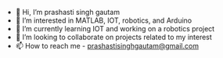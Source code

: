 - 👋 Hi, I’m prashasti singh gautam
- 👀 I’m interested in MATLAB, IOT, robotics, and Arduino
- 🌱 I’m currently learning IOT and working on a robotics project 
- 💞️ I’m looking to collaborate on projects related to my interest 
- 📫 How to reach me - prashastisinghgautam@gmail.com 

<!---
prashasti25/prashasti25 is a ✨ special ✨ repository because its `README.md` (this file) appears on your GitHub profile.
You can click the Preview link to take a look at your changes.
--->
